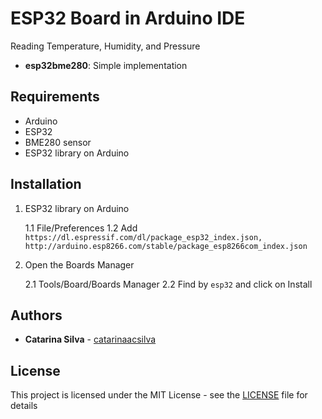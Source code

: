 # ESP32 Board in Arduino IDE

Reading Temperature, Humidity, and Pressure

- **esp32bme280**: Simple implementation


## Requirements

- Arduino
- ESP32
- BME280 sensor
- ESP32 library on Arduino

## Installation

1. ESP32 library on Arduino

    1.1 File/Preferences
    1.2 Add `https://dl.espressif.com/dl/package_esp32_index.json, http://arduino.esp8266.com/stable/package_esp8266com_index.json`

2. Open the Boards Manager

    2.1 Tools/Board/Boards Manager
    2.2 Find by `esp32` and click on Install

## Authors

* **Catarina Silva** - [catarinaacsilva](https://github.com/catarinaacsilva)

## License

This project is licensed under the MIT License - see the [LICENSE](LICENSE) file for details